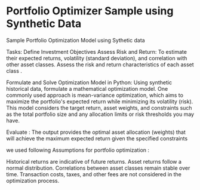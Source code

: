 # Portfolio Optimizer Sample using Synthetic Data
Sample Portfolio Optimization Model using Sythetic data 

Tasks:
Define Investment Objectives
Assess Risk and Return:  To estimate their expected returns, volatility (standard deviation), and correlation with other asset classes. Assess the risk and return characteristics of each asset class .

Formulate and Solve Optimization Model in Python: Using synthetic historical  data, formulate a mathematical optimization model. One commonly used approach is mean-variance optimization, which aims to maximize the portfolio's expected return while minimizing its volatility (risk). This model considers the target return, asset weights, and constraints such as the total portfolio size and any allocation limits or risk thresholds you may have.

Evaluate :  The output provides the optimal asset allocation (weights) that will achieve the maximum expected return given the specified constraints

we used following Assumptions for  portfolio optimization :

Historical returns are indicative of future returns.
Asset returns follow a normal distribution.
Correlations between asset classes remain stable over time.
Transaction costs, taxes, and other fees are not considered in the optimization process.
